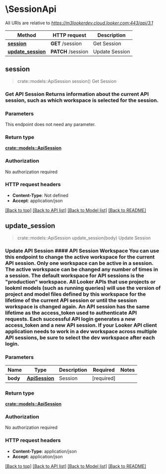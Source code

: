 # \SessionApi

All URIs are relative to *https://m3lookerdev.cloud.looker.com:443/api/3.1*

Method | HTTP request | Description
------------- | ------------- | -------------
[**session**](SessionApi.md#session) | **GET** /session | Get Session
[**update_session**](SessionApi.md#update_session) | **PATCH** /session | Update Session



## session

> crate::models::ApiSession session()
Get Session

### Get API Session  Returns information about the current API session, such as which workspace is selected for the session. 

### Parameters

This endpoint does not need any parameter.

### Return type

[**crate::models::ApiSession**](ApiSession.md)

### Authorization

No authorization required

### HTTP request headers

- **Content-Type**: Not defined
- **Accept**: application/json

[[Back to top]](#) [[Back to API list]](../README.md#documentation-for-api-endpoints) [[Back to Model list]](../README.md#documentation-for-models) [[Back to README]](../README.md)


## update_session

> crate::models::ApiSession update_session(body)
Update Session

### Update API Session  #### API Session Workspace  You can use this endpoint to change the active workspace for the current API session.  Only one workspace can be active in a session. The active workspace can be changed any number of times in a session.  The default workspace for API sessions is the \"production\" workspace.  All Looker APIs that use projects or lookml models (such as running queries) will use the version of project and model files defined by this workspace for the lifetime of the current API session or until the session workspace is changed again.  An API session has the same lifetime as the access_token used to authenticate API requests. Each successful API login generates a new access_token and a new API session.  If your Looker API client application needs to work in a dev workspace across multiple API sessions, be sure to select the dev workspace after each login. 

### Parameters


Name | Type | Description  | Required | Notes
------------- | ------------- | ------------- | ------------- | -------------
**body** | [**ApiSession**](ApiSession.md) | Session | [required] |

### Return type

[**crate::models::ApiSession**](ApiSession.md)

### Authorization

No authorization required

### HTTP request headers

- **Content-Type**: application/json
- **Accept**: application/json

[[Back to top]](#) [[Back to API list]](../README.md#documentation-for-api-endpoints) [[Back to Model list]](../README.md#documentation-for-models) [[Back to README]](../README.md)

